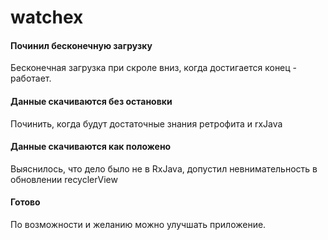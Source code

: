 # watchex

 #### Починил бесконечную загрузку
 Бесконечная загрузка при скроле вниз, когда достигается конец - работает.

 #### Данные скачиваются без остановки
 Починить, когда будут достаточные знания ретрофита и rxJava
 
 #### Данные скачиваются как положено
 Выяснилось, что дело было не в RxJava, допустил невнимательность в обновлении recyclerView
 
 #### Готово
 По возможности и желанию можно улучшать приложение.
 
